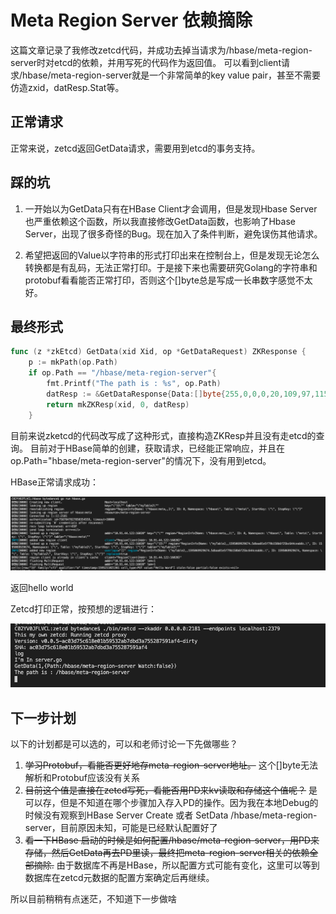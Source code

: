 # Meta Region Server 依赖摘除

这篇文章记录了我修改zetcd代码，并成功去掉当请求为/hbase/meta-region-server时对etcd的依赖，并用写死的代码作为返回值。
可以看到client请求/hbase/meta-region-server就是一个非常简单的key value pair，甚至不需要仿造zxid，datResp.Stat等。

## 正常请求
正常来说，zetcd返回GetData请求，需要用到etcd的事务支持。


## 踩的坑

1. 一开始以为GetData只有在HBase Client才会调用，但是发现Hbase Server也严重依赖这个函数，所以我直接修改GetData函数，也影响了Hbase Server，出现了很多奇怪的Bug。现在加入了条件判断，避免误伤其他请求。

2. 希望把返回的Value以字符串的形式打印出来在控制台上，但是发现无论怎么转换都是有乱码，无法正常打印。于是接下来也需要研究Golang的字符串和protobuf看看能否正常打印，否则这个[]byte总是写成一长串数字感觉不太好。



## 最终形式
```go
func (z *zkEtcd) GetData(xid Xid, op *GetDataRequest) ZKResponse {
	p := mkPath(op.Path)
	if op.Path == "/hbase/meta-region-server"{
		fmt.Printf("The path is : %s", op.Path)
		datResp := &GetDataResponse{Data:[]byte{255,0,0,0,20,109,97,115,116,101,114,58,49,54,48,48,48,238,184,44 ,12 ,55 ,147 ,137 ,251 ,80 ,66 ,85 ,70 ,10 ,24 ,10 ,12 ,49 ,48 ,46 ,57 ,49 ,46 ,52 ,52 ,46 ,49 ,50 ,50 ,16 ,148 ,125 ,24,211,141,170,170,182,46,16,0,24,3}} // region server的地址 
		return mkZKResp(xid, 0, datResp)
	}
```

目前来说zketcd的代码改写成了这种形式，直接构造ZKResp并且没有走etcd的查询。
目前对于HBase简单的创建，获取请求，已经能正常响应，并且在op.Path="hbase/meta-region-server"的情况下，没有用到etcd。

HBase正常请求成功：

![image-20200720101056337](./img/image-20200720101056337.png)

返回hello world



Zetcd打印正常，按预想的逻辑进行：

![image-20200720101150109](./img/image-20200720101150109.png)

## 下一步计划

以下的计划都是可以选的，可以和老师讨论一下先做哪些？

1. ~~学习Protobuf，看能否更好地存meta-region-server地址。~~ 这个[]byte无法解析和Protobuf应该没有关系
2. ~~目前这个值是直接在zetcd写死，看能否用PD来kv读取和存储这个值呢？~~ 是可以存，但是不知道在哪个步骤加入存入PD的操作。因为我在本地Debug的时候没有观察到HBase Server Create 或者 SetData /hbase/meta-region-server，目前原因未知，可能是已经默认配置好了
3. ~~看一下HBase 启动的时候是如何配置/hbase/meta-region-server，用PD来存储，然后GetData再去PD里读，最终把meta-region-server相关的依赖全部摘除.~~ 由于数据库不再是HBase，所以配置方式可能有变化，这里可以等到数据库在zetcd元数据的配置方案确定后再继续。

所以目前稍稍有点迷茫，不知道下一步做啥
